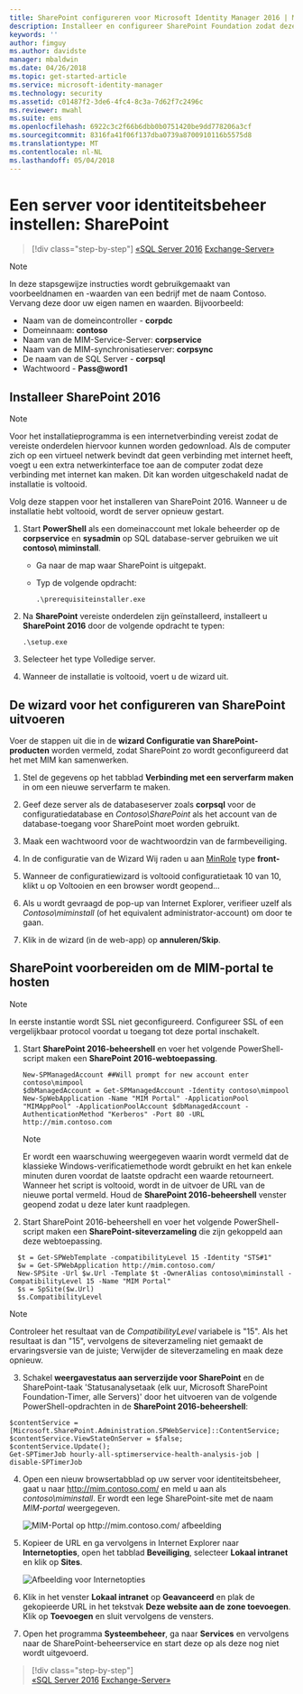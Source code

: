 ```yaml
---
title: SharePoint configureren voor Microsoft Identity Manager 2016 | Microsoft Docs
description: Installeer en configureer SharePoint Foundation zodat deze de MIM-portalpagina kan hosten.
keywords: ''
author: fimguy
ms.author: davidste
manager: mbaldwin
ms.date: 04/26/2018
ms.topic: get-started-article
ms.service: microsoft-identity-manager
ms.technology: security
ms.assetid: c01487f2-3de6-4fc4-8c3a-7d62f7c2496c
ms.reviewer: mwahl
ms.suite: ems
ms.openlocfilehash: 6922c3c2f66b6dbb0b0751420be9dd778206a3cf
ms.sourcegitcommit: 8316fa41f06f137dba0739a8700910116b5575d8
ms.translationtype: MT
ms.contentlocale: nl-NL
ms.lasthandoff: 05/04/2018
---
```

# <a name="set-up-an-identity-management-server-sharepoint"></a>Een server voor identiteitsbeheer instellen: SharePoint

>[!div class="step-by-step"]
[«SQL Server 2016](prepare-server-sql2016.md)
[Exchange-Server»](prepare-server-exchange.md)

> [!NOTE]
> In deze stapsgewijze instructies wordt gebruikgemaakt van voorbeeldnamen en -waarden van een bedrijf met de naam Contoso. Vervang deze door uw eigen namen en waarden. Bijvoorbeeld:
> - Naam van de domeincontroller - **corpdc**
> - Domeinnaam: **contoso**
> - Naam van de MIM-Service-Server: **corpservice**
> - Naam van de MIM-synchronisatieserver: **corpsync**
> - De naam van de SQL Server - **corpsql**
> - Wachtwoord - **Pass@word1**


## <a name="install-sharepoint-2016"></a>Installeer **SharePoint 2016**

> [!NOTE]
> Voor het installatieprogramma is een internetverbinding vereist zodat de vereiste onderdelen hiervoor kunnen worden gedownload. Als de computer zich op een virtueel netwerk bevindt dat geen verbinding met internet heeft, voegt u een extra netwerkinterface toe aan de computer zodat deze verbinding met internet kan maken. Dit kan worden uitgeschakeld nadat de installatie is voltooid.

Volg deze stappen voor het installeren van SharePoint 2016. Wanneer u de installatie hebt voltooid, wordt de server opnieuw gestart.

1.  Start **PowerShell** als een domeinaccount met lokale beheerder op de **corpservice** en **sysadmin** op SQL database-server gebruiken we uit **contoso\ miminstall**.

    -   Ga naar de map waar SharePoint is uitgepakt.

    -   Typ de volgende opdracht:

        ```
        .\prerequisiteinstaller.exe
        ```

2.  Na **SharePoint** vereiste onderdelen zijn geïnstalleerd, installeert u **SharePoint 2016** door de volgende opdracht te typen:

    ```
    .\setup.exe
    ```

3.  Selecteer het type Volledige server.

4.  Wanneer de installatie is voltooid, voert u de wizard uit.

## <a name="run-the-wizard-to-configure-sharepoint"></a>De wizard voor het configureren van SharePoint uitvoeren

Voer de stappen uit die in de **wizard Configuratie van SharePoint-producten** worden vermeld, zodat SharePoint zo wordt geconfigureerd dat het met MIM kan samenwerken.

1. Stel de gegevens op het tabblad **Verbinding met een serverfarm maken** in om een nieuwe serverfarm te maken.

2. Geef deze server als de databaseserver zoals **corpsql** voor de configuratiedatabase en *Contoso\SharePoint* als het account van de database-toegang voor SharePoint moet worden gebruikt.
3. Maak een wachtwoord voor de wachtwoordzin van de farmbeveiliging.

4. In de configuratie van de Wizard Wij raden u aan [MinRole](https://docs.microsoft.com/en-us/sharepoint/install/overview-of-minrole-server-roles-in-sharepoint-server-2016) type **front-**

5. Wanneer de configuratiewizard is voltooid configuratietaak 10 van 10, klikt u op Voltooien en een browser wordt geopend...

6. Als u wordt gevraagd de pop-up van Internet Explorer, verifieer uzelf als *Contoso\miminstall* (of het equivalent administrator-account) om door te gaan.

7. Klik in de wizard (in de web-app) op **annuleren/Skip**.


## <a name="prepare-sharepoint-to-host-the-mim-portal"></a>SharePoint voorbereiden om de MIM-portal te hosten

> [!NOTE]
> In eerste instantie wordt SSL niet geconfigureerd. Configureer SSL of een vergelijkbaar protocol voordat u toegang tot deze portal inschakelt.

1. Start **SharePoint 2016-beheershell** en voer het volgende PowerShell-script maken een **SharePoint 2016-webtoepassing**.

    ```
    New-SPManagedAccount ##Will prompt for new account enter contoso\mimpool 
    $dbManagedAccount = Get-SPManagedAccount -Identity contoso\mimpool
    New-SpWebApplication -Name "MIM Portal" -ApplicationPool "MIMAppPool" -ApplicationPoolAccount $dbManagedAccount -AuthenticationMethod "Kerberos" -Port 80 -URL http://mim.contoso.com
    ```

    > [!NOTE]
    > Er wordt een waarschuwing weergegeven waarin wordt vermeld dat de klassieke Windows-verificatiemethode wordt gebruikt en het kan enkele minuten duren voordat de laatste opdracht een waarde retourneert. Wanneer het script is voltooid, wordt in de uitvoer de URL van de nieuwe portal vermeld. Houd de **SharePoint 2016-beheershell** venster geopend zodat u deze later kunt raadplegen.

2. Start SharePoint 2016-beheershell en voer het volgende PowerShell-script maken een **SharePoint-siteverzameling** die zijn gekoppeld aan deze webtoepassing.

  ```
    $t = Get-SPWebTemplate -compatibilityLevel 15 -Identity "STS#1"
    $w = Get-SPWebApplication http://mim.contoso.com/
    New-SPSite -Url $w.Url -Template $t -OwnerAlias contoso\miminstall -CompatibilityLevel 15 -Name "MIM Portal"
    $s = SpSite($w.Url)
    $s.CompatibilityLevel
  ```

  > [!NOTE]
  > Controleer het resultaat van de *CompatibilityLevel* variabele is "15". Als het resultaat is dan "15", vervolgens de siteverzameling niet gemaakt de ervaringsversie van de juiste; Verwijder de siteverzameling en maak deze opnieuw.

3. Schakel **weergavestatus aan serverzijde voor SharePoint** en de SharePoint-taak 'Statusanalysetaak (elk uur, Microsoft SharePoint Foundation-Timer, alle Servers)' door het uitvoeren van de volgende PowerShell-opdrachten in de  **SharePoint 2016-beheershell**:

  ```
  $contentService = [Microsoft.SharePoint.Administration.SPWebService]::ContentService;
  $contentService.ViewStateOnServer = $false;
  $contentService.Update();
  Get-SPTimerJob hourly-all-sptimerservice-health-analysis-job | disable-SPTimerJob
  ```

4. Open een nieuw browsertabblad op uw server voor identiteitsbeheer, gaat u naar http://mim.contoso.com/ en meld u aan als *contoso\miminstall*.  Er wordt een lege SharePoint-site met de naam *MIM-portal* weergegeven.

    ![MIM-Portal op http://mim.contoso.com/ afbeelding](media/prepare-server-sharepoint/MIM_DeploySP1new.png)

5. Kopieer de URL en ga vervolgens in Internet Explorer naar **Internetopties**, open het tabblad **Beveiliging**, selecteer **Lokaal intranet** en klik op **Sites**.

    ![Afbeelding voor Internetopties](media/MIM-DeploySP2.png)

6. Klik in het venster **Lokaal intranet** op **Geavanceerd** en plak de gekopieerde URL in het tekstvak **Deze website aan de zone toevoegen**. Klik op **Toevoegen** en sluit vervolgens de vensters.

7. Open het programma **Systeembeheer**, ga naar **Services** en vervolgens naar de SharePoint-beheerservice en start deze op als deze nog niet wordt uitgevoerd.

>[!div class="step-by-step"]  
[«SQL Server 2016](prepare-server-sql2016.md)
[Exchange-Server»](prepare-server-exchange.md)
